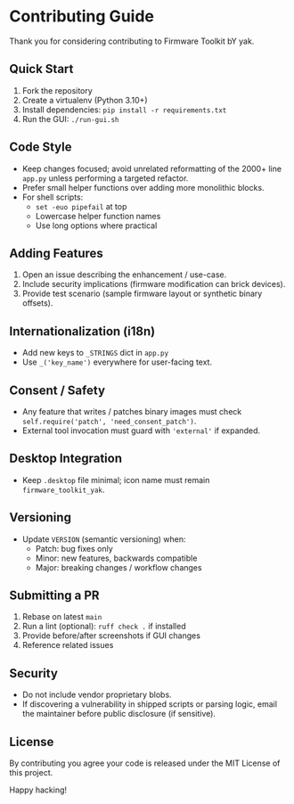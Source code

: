 # Contributing Guide

Thank you for considering contributing to Firmware Toolkit bY yak.

## Quick Start
1. Fork the repository
2. Create a virtualenv (Python 3.10+)
3. Install dependencies: `pip install -r requirements.txt`
4. Run the GUI: `./run-gui.sh`

## Code Style
- Keep changes focused; avoid unrelated reformatting of the 2000+ line `app.py` unless performing a targeted refactor.
- Prefer small helper functions over adding more monolithic blocks.
- For shell scripts:
  - `set -euo pipefail` at top
  - Lowercase helper function names
  - Use long options where practical

## Adding Features
1. Open an issue describing the enhancement / use-case.
2. Include security implications (firmware modification can brick devices).
3. Provide test scenario (sample firmware layout or synthetic binary offsets).

## Internationalization (i18n)
- Add new keys to `_STRINGS` dict in `app.py`
- Use `_('key_name')` everywhere for user-facing text.

## Consent / Safety
- Any feature that writes / patches binary images must check `self.require('patch', 'need_consent_patch')`.
- External tool invocation must guard with `'external'` if expanded.

## Desktop Integration
- Keep `.desktop` file minimal; icon name must remain `firmware_toolkit_yak`.

## Versioning
- Update `VERSION` (semantic versioning) when:
  - Patch: bug fixes only
  - Minor: new features, backwards compatible
  - Major: breaking changes / workflow changes

## Submitting a PR
1. Rebase on latest `main`
2. Run a lint (optional): `ruff check .` if installed
3. Provide before/after screenshots if GUI changes
4. Reference related issues

## Security
- Do not include vendor proprietary blobs.
- If discovering a vulnerability in shipped scripts or parsing logic, email the maintainer before public disclosure (if sensitive).

## License
By contributing you agree your code is released under the MIT License of this project.

Happy hacking!
